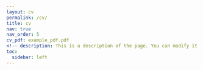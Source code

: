 ```yaml
---
layout: cv
permalink: /cv/
title: cv
nav: true
nav_order: 5
cv_pdf: example_pdf.pdf
<!-- description: This is a description of the page. You can modify it in '_pages/cv.md'. You can also change or remove the top pdf download button. -->
toc:
  sidebar: left
---
```

